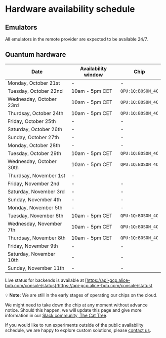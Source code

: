 # Hardware availability schedule

## Emulators

All emulators in the remote provider are expected to be available 24/7.

## Quantum hardware

| Date | Availability window | Chip |
| --- | --- | --- |
| Monday, October 21st | - | - |
| Tuesday, October 22nd | 10am - 5pm CET | `QPU:1Q:BOSON_4C` |
| Wednesday, October 23rd | 10am - 5pm CET | `QPU:1Q:BOSON_4C` |
| Thurdsay, October 24th |  10am - 5pm CET | `QPU:1Q:BOSON_4C` |
| Friday, October 25th | - | - |
| Saturday, October 26th | - | - |
| Sunday, October 27th | - | - |
| Monday, October 28th | - | - |
| Tuesday, October 29th | 10am - 5pm CET | `QPU:1Q:BOSON_4C` |
| Wednesday, October 30th | 10am - 5pm CET | `QPU:1Q:BOSON_4C` |
| Thurdsay, November 1st | - |
| Friday, November 2nd | - | - |
| Saturday, November 3rd | - | - |
| Sunday, November 4th | - | - |
| Monday, November 5th | - | - |
| Tuesday, November 6th | 10am - 5pm CET | `QPU:1Q:BOSON_4C` |
| Wednesday, November 7th | 10am - 5pm CET | `QPU:1Q:BOSON_4C` |
| Thurdsay, November 8th |  10am - 5pm CET | `QPU:1Q:BOSON_4C` |
| Friday, November 9th | - | - |
| Saturday, November 10th | - | - |
| Sunday, November 11th | - | - |



Live status for backends is available at [https://api-gcp.alice-bob.com/console/status](https://api-gcp.alice-bob.com/console/status)

💡 **Note:** We are still in the early stages of operating our chips on the cloud.

We might need to take down the chip at any moment without advance notice. Should this happen, we will update this page and give more information in our [Slack community, The Cat Tree](https://join.slack.com/t/the-cat-tree/shared_invite/zt-2cg0a3rno-PP~AaUztS3dtiRyzsawlnQ).

If you would like to run experiments outside of the public availability schedule, we are happy to explore custom solutions, please [contact us](../contact_us.md).
